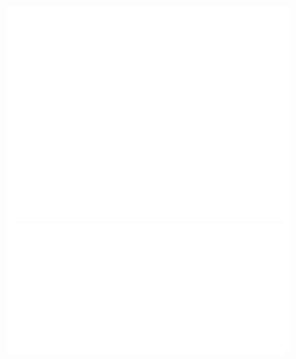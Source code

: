 
![Metrics](/images/github-metrics.svg)
![Isometric commit calendar](/images/metrics.plugin.isocalendar.svg)
